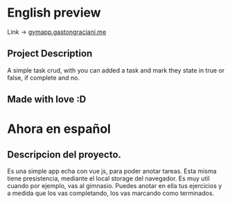 # English preview

Link -> [gymapp.gastongraciani.me](gymapp.gastongraciani.me)


## Project Description

A simple task crud, with you can added a task and mark they state in true or false, if complete and no.

## Made with love :D

# Ahora en español

## Descripcion del proyecto.

Es una simple app echa con vue js, para poder anotar tareas. Esta misma tiene presistencia, mediante el local storage del navegador. Es muy util cuando por ejemplo, vas al gimnasio. Puedes anotar en ella tus ejercicios y a medida que los vas completando, los vas marcando como terminados.

